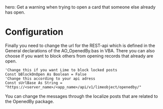 hero: Get a warning when trying to open a card that someone else already has open.

# Configuration
Finally you need to change the url for the REST-api which is defined in the General declarations of the AO_OpenedBy.bas in VBA. There you can also choose if you want to block others from opening records that already are open.
```
'Change this if you want Lime to block locked posts
Const bBlockOnOpen As Boolean = False
'Change this according to your api adress
Const sUrlBase As String = "https://<server_name>/<app_name>/api/v1/limeobject/openedby/"
```
You can change the messages through the localize posts that are related to the OpenedBy package.